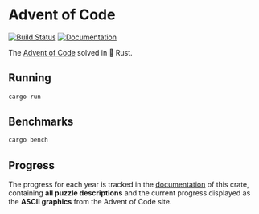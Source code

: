 # Advent of Code

[![Build Status][build-img]][build-url]
[![Documentation][doc-img]][doc-url]

[build-img]: https://img.shields.io/github/workflow/status/dnaka91/advent-of-code/CI/main?style=for-the-badge
[build-url]: https://github.com/dnaka91/advent-of-code/actions?query=workflow%3ACI
[doc-img]: https://img.shields.io/badge/docs.rs-aoc-4d76ae?style=for-the-badge
[doc-url]: https://dnaka91.github.io/advent-of-code/aoc/index.html

The [Advent of Code] solved in 🦀 Rust.

[Advent of Code]: https://adventofcode.com

## Running

```bash
cargo run
```

## Benchmarks

```bash
cargo bench
```

## Progress

The progress for each year is tracked in the [documentation] of this crate, containing
**all puzzle descriptions** and the current progress displayed as the **ASCII graphics** from the
Advent of Code site.

[documentation]: https://dnaka91.github.io/advent-of-code/aoc/index.html
